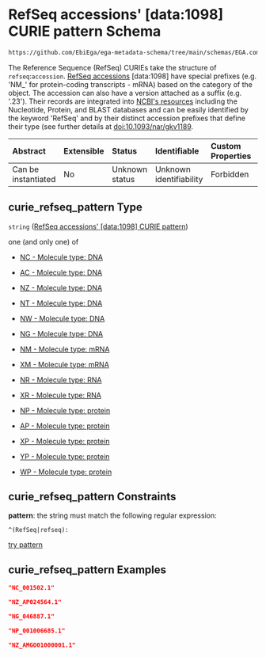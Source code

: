 # RefSeq accessions' \[data:1098] CURIE pattern Schema

```txt
https://github.com/EbiEga/ega-metadata-schema/tree/main/schemas/EGA.common-definitions.json#/definitions/curie_refseq_pattern
```

The Reference Sequence (RefSeq) CURIEs take the structure of `refseq`:`accession`. [RefSeq accessions](https://registry.identifiers.org/registry/refseq) \[data:1098] have special prefixes (e.g. 'NM\_' for protein-coding transcripts - mRNA) based on the category of the object. The accession can also have a version attached as a suffix (e.g. '.23'). Their records are integrated into [NCBI's resources](https://www.ncbi.nlm.nih.gov/refseq/) including the Nucleotide, Protein, and BLAST databases and can be easily identified by the keyword 'RefSeq' and by their distinct accession prefixes that define their type (see further details at [doi:10.1093/nar/gkv1189](https://academic.oup.com/nar/article/44/D1/D733/2502674).

| Abstract            | Extensible | Status         | Identifiable            | Custom Properties | Additional Properties | Access Restrictions | Defined In                                                                                           |
| :------------------ | :--------- | :------------- | :---------------------- | :---------------- | :-------------------- | :------------------ | :--------------------------------------------------------------------------------------------------- |
| Can be instantiated | No         | Unknown status | Unknown identifiability | Forbidden         | Allowed               | none                | [EGA.common-definitions.json\*](../../../schemas/EGA.common-definitions.json "open original schema") |

## curie\_refseq\_pattern Type

`string` ([RefSeq accessions' \[data:1098\] CURIE pattern](ega-12-definitions-refseq-accessions-data1098-curie-pattern.md))

one (and only one) of

* [NC - Molecule type: DNA](ega-12-definitions-refseq-accessions-data1098-curie-pattern-oneof-nc---molecule-type-dna.md "check type definition")

* [AC - Molecule type: DNA](ega-12-definitions-refseq-accessions-data1098-curie-pattern-oneof-ac---molecule-type-dna.md "check type definition")

* [NZ - Molecule type: DNA](ega-12-definitions-refseq-accessions-data1098-curie-pattern-oneof-nz---molecule-type-dna.md "check type definition")

* [NT - Molecule type: DNA](ega-12-definitions-refseq-accessions-data1098-curie-pattern-oneof-nt---molecule-type-dna.md "check type definition")

* [NW - Molecule type: DNA](ega-12-definitions-refseq-accessions-data1098-curie-pattern-oneof-nw---molecule-type-dna.md "check type definition")

* [NG - Molecule type: DNA](ega-12-definitions-refseq-accessions-data1098-curie-pattern-oneof-ng---molecule-type-dna.md "check type definition")

* [NM - Molecule type: mRNA](ega-12-definitions-refseq-accessions-data1098-curie-pattern-oneof-nm---molecule-type-mrna.md "check type definition")

* [XM - Molecule type: mRNA](ega-12-definitions-refseq-accessions-data1098-curie-pattern-oneof-xm---molecule-type-mrna.md "check type definition")

* [NR - Molecule type: RNA](ega-12-definitions-refseq-accessions-data1098-curie-pattern-oneof-nr---molecule-type-rna.md "check type definition")

* [XR - Molecule type: RNA](ega-12-definitions-refseq-accessions-data1098-curie-pattern-oneof-xr---molecule-type-rna.md "check type definition")

* [NP - Molecule type: protein](ega-12-definitions-refseq-accessions-data1098-curie-pattern-oneof-np---molecule-type-protein.md "check type definition")

* [AP - Molecule type: protein](ega-12-definitions-refseq-accessions-data1098-curie-pattern-oneof-ap---molecule-type-protein.md "check type definition")

* [XP - Molecule type: protein](ega-12-definitions-refseq-accessions-data1098-curie-pattern-oneof-xp---molecule-type-protein.md "check type definition")

* [YP - Molecule type: protein](ega-12-definitions-refseq-accessions-data1098-curie-pattern-oneof-yp---molecule-type-protein.md "check type definition")

* [WP - Molecule type: protein](ega-12-definitions-refseq-accessions-data1098-curie-pattern-oneof-wp---molecule-type-protein.md "check type definition")

## curie\_refseq\_pattern Constraints

**pattern**: the string must match the following regular expression:&#x20;

```regexp
^(RefSeq|refseq):
```

[try pattern](https://regexr.com/?expression=%5E\(RefSeq%7Crefseq\)%3A "try regular expression with regexr.com")

## curie\_refseq\_pattern Examples

```json
"NC_001502.1"
```

```json
"NZ_AP024564.1"
```

```json
"NG_046887.1"
```

```json
"NP_001006685.1"
```

```json
"NZ_AMGO01000001.1"
```

